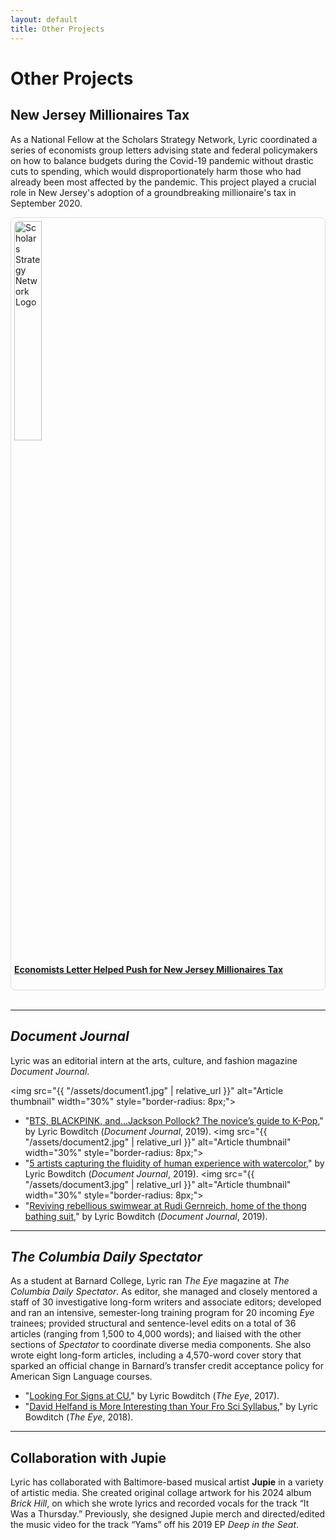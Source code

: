 ```yaml
---
layout: default
title: Other Projects
---
```


# Other Projects

## New Jersey Millionaires Tax

As a National Fellow at the Scholars Strategy Network, Lyric coordinated a series of economists group letters advising state and federal policymakers on how to balance budgets during the Covid-19 pandemic without drastic cuts to spending, which would disproportionately harm those who had already been most affected by the pandemic. This project played a crucial role in New Jersey's adoption of a groundbreaking millionaire's tax in September 2020.

<div style="border: 1px solid #ddd; padding: 5px; max-width: 500px; border-radius: 8px;">
  <a href="https://scholars.org/features/economists-letter-helped-push-new-jersey" target="_blank">
    <img src="{{ "/assets/SSN.png" | relative_url }}"
         alt="Scholars Strategy Network Logo" width="30%" style="border-radius: 8px;">
  </a>
  <h4>
    <a href="https://scholars.org/features/economists-letter-helped-push-new-jersey" target="_blank">
      Economists Letter Helped Push for New Jersey Millionaires Tax
    </a>
  </h4>
</div>
<br>

* * *

## <i>Document Journal</i>

Lyric was an editorial intern at the arts, culture, and fashion magazine <i>Document Journal</i>. 

<img src="{{ "/assets/document1.jpg" | relative_url }}"
         alt="Article thumbnail" width="30%" style="border-radius: 8px;">
* "<a href="https://www.documentjournal.com/2019/08/bts-blackpink-and-jackson-pollock-the-novices-guide-to-k-pop/">BTS, BLACKPINK, and…Jackson Pollock? The novice’s guide to K-Pop</a>," by Lyric Bowditch (<i>Document Journal</i>, 2019).
<img src="{{ "/assets/document2.jpg" | relative_url }}"
         alt="Article thumbnail" width="30%" style="border-radius: 8px;">
* "<a href="https://www.documentjournal.com/2019/07/five-artists-use-watercolor-to-capture-the-fluidity-of-the-human-form-tschabalala-self-mats-gustafson/">5 artists capturing the fluidity of human experience with watercolor</a>," by Lyric Bowditch (<i>Document Journal</i>, 2019).
<img src="{{ "/assets/document3.jpg" | relative_url }}"
         alt="Article thumbnail" width="30%" style="border-radius: 8px;">
* "<a href="https://www.documentjournal.com/2019/08/reviving-rebellious-swimwear-at-rudi-gernreich-home-of-the-thong-bathing-suit/">Reviving rebellious swimwear at Rudi Gernreich, home of the thong bathing suit</a>," by Lyric Bowditch (<i>Document Journal</i>, 2019).

* * *

## <i>The Columbia Daily Spectator</i>

As a student at Barnard College, Lyric ran <i>The Eye</i> magazine at <i>The Columbia Daily Spectator</i>. As editor, she managed and closely mentored a staff of 30 investigative long-form writers and associate editors; developed and ran an intensive, semester-long training program for 20 incoming <i>Eye</i> trainees; provided structural and sentence-level edits on a total of 36 articles (ranging from 1,500 to 4,000 words); and liaised with the other sections of <i>Spectator</i> to coordinate diverse media components. She also wrote eight long-form articles, including a 4,570-word cover story that sparked an official change in Barnard’s transfer credit acceptance policy for American Sign Language courses. 

* "<a href="http://features.columbiaspectator.com/eye/2017/02/21/looking-for-signs-at-cu/">Looking For Signs at CU</a>," by Lyric Bowditch (<i>The Eye</i>, 2017).
* "<a href="https://www.columbiaspectator.com/the-eye/2018/03/23/david-helfand-is-more-interesting-than-your-fro-sci-syllabus/">David Helfand is More Interesting than Your Fro Sci Syllabus</a>," by Lyric Bowditch (<i>The Eye</i>, 2018).

* * *

## Collaboration with Jupie

Lyric has collaborated with Baltimore-based musical artist <b>Jupie</b> in a variety of artistic media. She created original collage artwork for his 2024 album <i>Brick Hill</i>, on which she wrote lyrics and recorded vocals for the track “It Was a Thursday.” Previously, she designed Jupie merch and directed/edited the music video for the track “Yams” off his 2019 EP <i>Deep in the Seat</i>.

